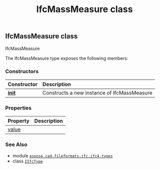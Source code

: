 ﻿---
title: IfcMassMeasure class
second_title: Aspose.CAD for Python via .NET API References
description: 
type: docs
weight: 900
url: /python-net/aspose.cad.fileformats.ifc.ifc4.types/ifcmassmeasure/
is_root: false
---

## IfcMassMeasure class

IfcMassMeasure



The IfcMassMeasure type exposes the following members:

### Constructors
| Constructor | Description |
| :- | :- |
| [__init__](/cad/python-net/aspose.cad.fileformats.ifc.ifc4.types/ifcmassmeasure/__init__/#) | Constructs a new instance of IfcMassMeasure |


### Properties
| Property | Description |
| :- | :- |
| [value](/cad/python-net/aspose.cad.fileformats.ifc.ifc4.types/ifcmassmeasure/value) |  |



### See Also
* module [`aspose.cad.fileformats.ifc.ifc4.types`](..)
* class [`IIfcType`](/cad/python-net/aspose.cad.fileformats.ifc/iifctype)
